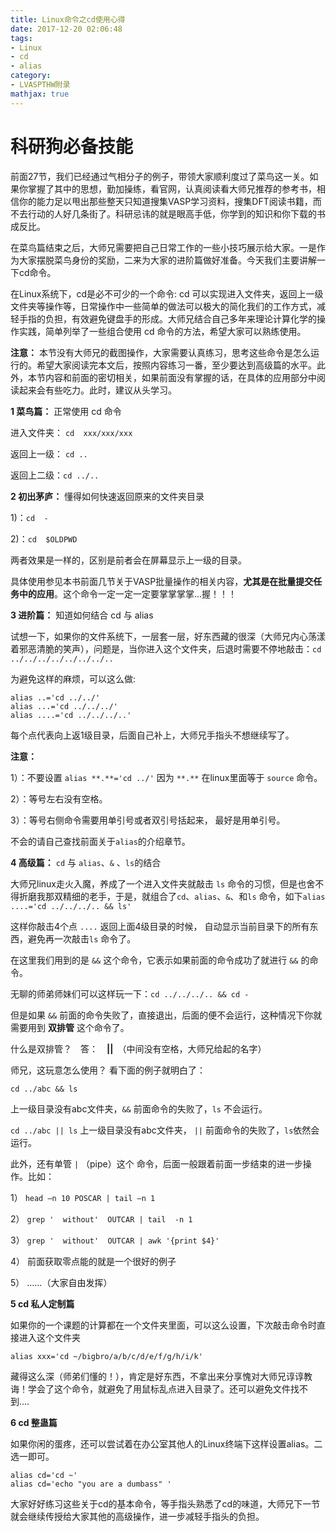 ```yaml
---
title: Linux命令之cd使用心得
date: 2017-12-20 02:06:48
tags: 
- Linux
- cd
- alias
category:
- LVASPTHW附录
mathjax: true
---
```




# 科研狗必备技能

前面27节，我们已经通过气相分子的例子，带领大家顺利度过了菜鸟这一关。如果你掌握了其中的思想，勤加操练，看官网，认真阅读看大师兄推荐的参考书，相信你的能力足以甩出那些整天只知道搜集VASP学习资料，搜集DFT阅读书籍，而不去行动的人好几条街了。科研忌讳的就是眼高手低，你学到的知识和你下载的书成反比。

在菜鸟篇结束之后，大师兄需要把自己日常工作的一些小技巧展示给大家。一是作为大家摆脱菜鸟身份的奖励，二来为大家的进阶篇做好准备。今天我们主要讲解一下cd命令。 

在Linux系统下，cd是必不可少的一个命令: cd 可以实现进入文件夹，返回上一级文件夹等操作等，日常操作中一些简单的做法可以极大的简化我们的工作方式，减轻手指的负担，有效避免键盘手的形成。大师兄结合自己多年来理论计算化学的操作实践，简单列举了一些组合使用 cd 命令的方法，希望大家可以熟练使用。 

**注意：** 本节没有大师兄的截图操作，大家需要认真练习，思考这些命令是怎么运行的。希望大家阅读完本文后，按照内容练习一番，至少要达到高级篇的水平。此外，本节内容和前面的密切相关，如果前面没有掌握的话，在具体的应用部分中阅读起来会有些吃力。此时，建议从头学习。



**1  菜鸟篇：** 正常使用 cd 命令 

进入文件夹： `cd  xxx/xxx/xxx`

返回上一级： `cd ..`

返回上二级：`cd ../..`



**2  初出茅庐：** 懂得如何快速返回原来的文件夹目录

1)：`cd  -`

2)：`cd  $OLDPWD`

两者效果是一样的，区别是前者会在屏幕显示上一级的目录。

具体使用参见本书前面几节关于VASP批量操作的相关内容，**尤其是在批量提交任务中的应用**。这个命令一定一定一定要掌掌掌掌...握！！！



**3 进阶篇：** 知道如何结合 cd 与 alias

试想一下，如果你的文件系统下，一层套一层，好东西藏的很深（大师兄内心荡漾着邪恶清脆的笑声），问题是，当你进入这个文件夹，后退时需要不停地敲击：`cd ../../../../../../../..`   

为避免这样的麻烦，可以这么做:
```
alias ..='cd ../../'
alias ...='cd ../../../'
alias ....='cd ../../../..'
```
每个点代表向上返1级目录，后面自己补上，大师兄手指头不想继续写了。

**注意：**

1）：不要设置  `alias **.**='cd ../'`  因为 `**.**` 在linux里面等于 `source` 命令。

2）：等号左右没有空格。

3）：等号右侧命令需要用单引号或者双引号括起来， 最好是用单引号。

不会的请自己查找前面关于`alias`的介绍章节。 



**4 高级篇：** `cd` 与 `alias`、`&` 、`ls`的结合

大师兄linux走火入魔，养成了一个进入文件夹就敲击 `ls` 命令的习惯，但是也舍不得折磨我那双精细的老手，于是，就组合了`cd`、`alias`、`&`、和`ls` 命令，如下`alias ....='cd ../../../.. && ls'`

这样你敲击4个点 `....`  返回上面4级目录的时候， 自动显示当前目录下的所有东西，避免再一次敲击`ls` 命令了。

在这里我们用到的是 `&&` 这个命令，它表示如果前面的命令成功了就进行 `&&` 的命令。

无聊的师弟师妹们可以这样玩一下：`cd ../../../.. && cd -`

但是如果 `&&` 前面的命令失败了，直接退出，后面的便不会运行，这种情况下你就需要用到  **双排管** 这个命令了。

什么是双排管？　答：　**||**　（中间没有空格，大师兄给起的名字）

师兄，这玩意怎么使用？ 看下面的例子就明白了：
```
cd ../abc && ls
```
上一级目录没有abc文件夹，`&&` 前面命令的失败了，`ls` 不会运行。

`cd ../abc || ls`  上一级目录没有abc文件夹， `||`  前面命令的失败了，`ls`依然会运行。

此外，还有单管 `|`  （pipe）这个 命令，后面一般跟着前面一步结束的进一步操作。比如：

1）  `head –n 10 POSCAR | tail –n 1`

2）  `grep '  without'  OUTCAR | tail  -n 1`

3）  `grep '  without'  OUTCAR | awk '{print $4}'`

4）  前面获取零点能的就是一个很好的例子

5）  ……（大家自由发挥） 



**5  cd 私人定制篇**

如果你的一个课题的计算都在一个文件夹里面，可以这么设置，下次敲击命令时直接进入这个文件夹 
```
alias xxx='cd ~/bigbro/a/b/c/d/e/f/g/h/i/k' 
```
藏得这么深（师弟们懂的！），肯定是好东西，不拿出来分享愧对大师兄谆谆教诲！学会了这个命令，就避免了用鼠标乱点进入目录了。还可以避免文件找不到.... 



**6 cd 整蛊篇**

如果你闲的蛋疼，还可以尝试着在办公室其他人的Linux终端下这样设置alias。二选一即可。
```
alias cd='cd ~'
alias cd='echo "you are a dumbass" '
```


大家好好练习这些关于cd的基本命令，等手指头熟悉了cd的味道，大师兄下一节就会继续传授给大家其他的高级操作，进一步减轻手指头的负担。





 
